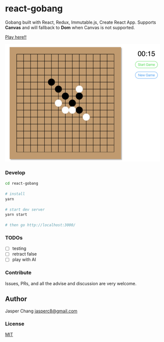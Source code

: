 # react-gobang
Gobang built with React, Redux, Immutable.js, Create React App.
Supports **Canvas** and will fallback to **Dom** when Canvas is not supported.

[Play here!!](https://jasperck.github.io/react-gobang)

![screenshot](screenshot.png)

### Develop
```sh
cd react-gobang

# install 
yarn

# start dev server
yarn start

# then go http://localhost:3000/
```

### TODOs
- [ ] testing
- [ ] retract false
- [ ] play with AI

### Contribute
Issues, PRs, and all the advise and discussion are very welcome.

## Author
Jasper Chang <jasperc8@gmail.com>

### License
[MIT](./LICENSE)
